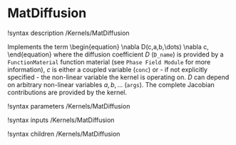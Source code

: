 # MatDiffusion

!syntax description /Kernels/MatDiffusion

Implements the term
\begin{equation}
\nabla D(c,a,b,\dots) \nabla c,
\end{equation}
where the diffusion coefficient $D$ (`D_name`) is provided by a `FunctionMaterial` function material (see `Phase Field Module` for more information), $c$ is either a coupled variable (`conc`)
or - if not explicitly specified - the non-linear variable the kernel is operating on.
$D$ can depend on arbitrary non-linear variables $a,b,\dots$ (`args`).
The complete Jacobian contributions are provided by the kernel.

!syntax parameters /Kernels/MatDiffusion

!syntax inputs /Kernels/MatDiffusion

!syntax children /Kernels/MatDiffusion
